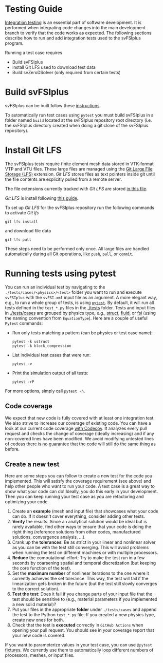 # Testing Guide

[Integration testing](https://en.wikipedia.org/wiki/Integration_testing) is an essential part of software development. It is performed when integrating code changes into the main development branch to verify that the code works as expected. The following sections describe how to run and add integration tests used to the svFSIplus program.

Running a test case requires 
- Build svFSIplus
- Install Git LFS used to download test data
- Build svZeroDSolver (only required from certain tests)

# Build svFSIplus
svFSIplus can be built follow these [instructions](../README.md).

To automatically run test cases using `pytest` you must build svFSIplus in a folder named `build` located at the svFSIplus repository  root directory (i.e. the svFSIplus directory created when doing a git clone of the svFSIplus repository).

# Install Git LFS
The svFSIplus tests require finite element mesh data stored in VTK-format VTP and VTU files. These large files are managed using the [Git Large File Storage (LFS)](https://git-lfs.com/) extension. *Git LFS* stores files as text pointers inside git until the file contents are explicitly pulled from a remote server.  

The file extensions currently tracked with *Git LFS* are stored [in this file](../.gitattributes).

*Git LFS* is install following [this guide](https://docs.github.com/en/repositories/working-with-files/managing-large-files/installing-git-large-file-storage).

To set up *Git LFS* for the svFSIplus repository run the following commands to activate *Git lfs*
```
git lfs install
```
    
and download file data
```
git lfs pull
```
    
These steps need to be performed only once. All large files are handled automatically during all Git operations, like `push`, `pull`, or `commit`.

# Running tests using pytest
You can run an individual test by navigating to the `./tests/cases/<physics>/<test>` folder you want to run and execute `svFSIplus` with the `svFSI.xml` input file as an argument. A more elegant way, e.g., to run a whole group of tests, is using [`pytest`](https://docs.pytest.org/). By default, it will run all tests defined in the `test_*.py` files in the [./tests](https://github.com/SimVascular/svFSIplus/tree/main/tests) folder. Tests and input files in [./tests/cases](https://github.com/SimVascular/svFSIplus/tree/main/tests/cases) are grouped by physics type, e.g., [struct](https://github.com/SimVascular/svFSIplus/tree/main/tests/cases/struct), [fluid](https://github.com/SimVascular/svFSIplus/tree/main/tests/cases/fluid), or [fsi](https://github.com/SimVascular/svFSIplus/tree/main/tests/cases/fsi) (using the naming convention from `EquationType`). Here are a couple of useful `Pytest` commands:

- Run only tests matching a pattern (can be physics or test case name):
    ```
    pytest -k ustruct
    pytest -k block_compression
    ```
- List individual test cases that were run:
    ```
    pytest -v
    ```
- Print the simulation output of all tests:
    ```
    pytest -rP
    ```

For more options, simply call `pytest -h`.

## Code coverage
We expect that new code is fully covered with at least one integration test. We also strive to increase our coverage of existing code. You can have a look at our current code coverage [with Codecov](https://codecov.io/github/SimVascular/svFSIplus). It analyzes every pull request and checks the change of coverage (ideally increasing) and if any non-covered lines have been modified. We avoid modifying untested lines of codeas there is no guarantee that the code will still do the same thing as before.

## Create a new test
Here are some steps you can follow to create a new test for the code you implemented. This will satisfy the coverage requirement (see above) and help other people who want to run your code. A test case is a great way to show what your code can do! Ideally, you do this early in your development. Then you can keep running your test case as you are refactoring and optimizing your code.

1. Create an **example** (mesh and input file) that showcases what your code can do. If it doesn't cover everything, consider adding other tests.
2. **Verify** the results: Since an analytical solution would be ideal but is rarely available, find other ways to ensure that your code is doing the right thing (reference solutions from other codes, manufactured solutions, convergence analysis, ...).
3. Crank up the **tolerances**: Be as strict in your linear and nonlinear solver as you can be with the test still converging. This will avoid problems when running the test on different machines or with multiple processors.
4. **Reduce** the computational effort: Try to make the test run in a few seconds by coarsening spatial and temporal discretization (but keeping the core function of the test).
5. Set the **maximum number** of nonlinear iterations to the one where it currently achieves the set tolerance. This way, the test will fail if the linearization gets broken in the future (but the test still slowly converges to the correct solution).
6. **Test the test**: Does it fail if you change parts of your input file that the test should be sensitive to (e.g., material parameters if you implemented a new solid material)?
7. Put your files in the appropriate **folder** under `./tests/cases` and append the test to the Python `test_*.py` file. If you created a new physics type, create new ones for both.
8. Check that the test is **executed** correctly in `GitHub Actions` when opening your pull request. You should see in your coverage report that your new code is covered.

If you want to parameterize values in your test case, you can use `@pytest` [fixtures](https://docs.pytest.org/en/6.2.x/fixture.html). We currently use them to automatically loop different numbers of processors, meshes, or input files.
